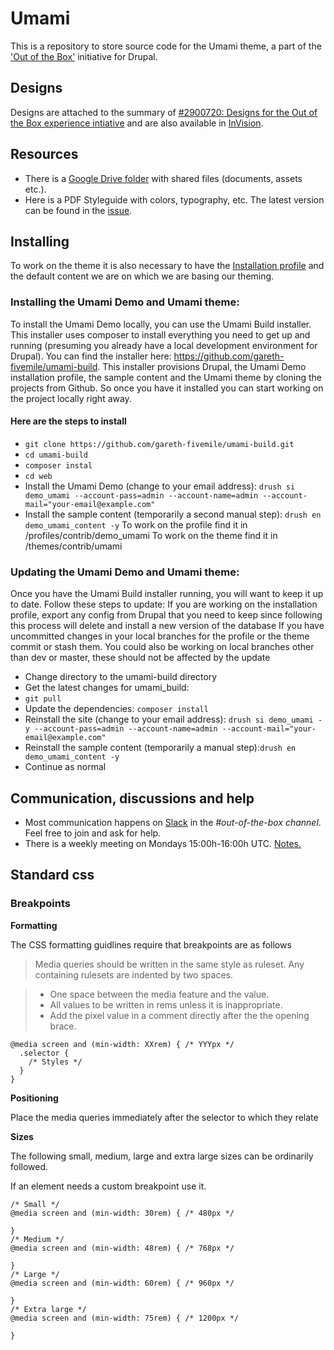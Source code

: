 # Umami

This is a repository to store source code for the Umami theme, a part of the ['Out of the Box'](https://www.drupal.org/node/2847582) initiative for Drupal.

## Designs
Designs are attached to the summary of <a href="https://www.drupal.org/node/2900720">#2900720: Designs for the Out of the Box experience intiative</a> and are also available in <a href="https://projects.invisionapp.com/share/MECDJD8GP#/screens/243951129_Umami_-_Front_-_Sketch_1_-_Desktop">InVision</a>.

## Resources
* There is a <a href="https://drive.google.com/drive/folders/0B7MA3IYYh44bMzNsVXhKNGpZNDQ">Google Drive folder</a> with shared files (documents, assets etc.).
* Here is a PDF Styleguide with colors, typography, etc. The latest version can be found in the <a href="https://www.drupal.org/node/2881910#comment-12279271">issue</a>.

## Installing
To work on the theme it is also necessary to have the [Installation profile](https://github.com/gareth-fivemile/demo_umami) and the default content we are on which we are basing our theming.

### Installing the Umami Demo and Umami theme:
To install the Umami Demo locally, you can use the Umami Build installer. This installer uses composer to install everything you need to get up and running (presuming you already have a local development environment for Drupal). You can find the installer here: https://github.com/gareth-fivemile/umami-build. This installer provisions Drupal, the Umami Demo installation profile, the sample content and the Umami theme by cloning the projects from Github. So once you have it installed you can start working on the project locally right away.

#### Here are the steps to install
* `git clone https://github.com/gareth-fivemile/umami-build.git`
* `cd umami-build`
* `composer instal`
* `cd web`
* Install the Umami Demo (change to your email address): `drush si demo_umami --account-pass=admin --account-name=admin --account-mail="your-email@example.com"`
* Install the sample content (temporarily a second manual step): `drush en demo_umami_content -y`
To work on the profile find it in /profiles/contrib/demo_umami
To work on the theme find it in /themes/contrib/umami

### Updating the Umami Demo and Umami theme:
Once you have the Umami Build installer running, you will want to keep it up to date. Follow these steps to update:
If you are working on the installation profile, export any config from Drupal that you need to keep since following this process will delete and install a new version of the database
If you have uncommitted changes in your local branches for the profile or the theme commit or stash them. You could also be working on local branches other than dev or master, these should not be affected by the update
* Change directory to the umami-build directory
* Get the latest changes for umami_build:
* `git pull`
* Update the dependencies: `composer install`
* Reinstall the site (change to your email address): `drush si demo_umami -y --account-pass=admin --account-name=admin --account-mail="your-email@example.com"`
* Reinstall the sample content (temporarily a manual step):`drush en demo_umami_content -y`
* Continue as normal


## Communication, discussions and help
* Most communication happens on <a href="https://drupaltwig-slack.herokuapp.com/">Slack</a> in the <em>#out-of-the-box channel</em>. Feel free to join and ask for help.
* There is a weekly meeting on Mondays 15:00h-16:00h UTC. [Notes.](https://docs.google.com/document/d/1mF2C3K7HGg5rFv7E3UpmGcobSjDQLo18TH3BLN4ZWRo/edit#)

## Standard css

### Breakpoints

**Formatting**

The CSS formatting guidlines require that breakpoints are as follows

> Media queries should be written in the same style as ruleset. Any containing rulesets are indented by two spaces.

> * One space between the media feature and the value.
> * All values to be written in rems unless it is inappropriate.
> * Add the pixel value in a comment directly after the the opening brace.

```
@media screen and (min-width: XXrem) { /* YYYpx */
  .selector {
    /* Styles */
  }
}
```

**Positioning**

Place the media queries immediately after the selector to which they relate

**Sizes**

The following small, medium, large and extra large sizes can be ordinarily followed.

If an element needs a custom breakpoint use it.

```
/* Small */
@media screen and (min-width: 30rem) { /* 480px */

}
/* Medium */
@media screen and (min-width: 48rem) { /* 768px */

}
/* Large */
@media screen and (min-width: 60rem) { /* 960px */

}
/* Extra large */
@media screen and (min-width: 75rem) { /* 1200px */

}
```
